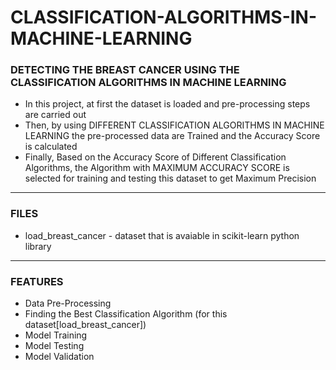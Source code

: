# CLASSIFICATION-ALGORITHMS-IN-MACHINE-LEARNING

### DETECTING THE BREAST CANCER USING THE CLASSIFICATION ALGORITHMS IN MACHINE LEARNING

- In this project, at first the dataset is loaded and pre-processing steps are carried out
- Then, by using DIFFERENT CLASSIFICATION ALGORITHMS IN MACHINE LEARNING the pre-processed data are Trained and the Accuracy Score is calculated
- Finally, Based on the Accuracy Score of Different Classification Algorithms, the Algorithm with MAXIMUM ACCURACY SCORE is selected for training and testing this dataset to get Maximum Precision

-----

### FILES

- load_breast_cancer - dataset that is avaiable in scikit-learn python library

-----

### FEATURES

- Data Pre-Processing
- Finding the Best Classification Algorithm (for this dataset[load_breast_cancer])
- Model Training
- Model Testing
- Model Validation

